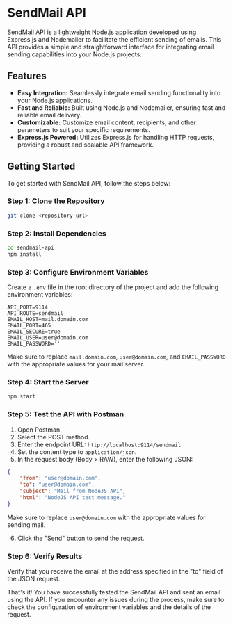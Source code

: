 # SendMail API

SendMail API is a lightweight Node.js application developed using Express.js and Nodemailer to facilitate the efficient sending of emails. This API provides a simple and straightforward interface for integrating email sending capabilities into your Node.js projects.

## Features

- **Easy Integration:** Seamlessly integrate email sending functionality into your Node.js applications.
- **Fast and Reliable:** Built using Node.js and Nodemailer, ensuring fast and reliable email delivery.
- **Customizable:** Customize email content, recipients, and other parameters to suit your specific requirements.
- **Express.js Powered:** Utilizes Express.js for handling HTTP requests, providing a robust and scalable API framework.

## Getting Started

To get started with SendMail API, follow the steps below:

### Step 1: Clone the Repository

```bash
git clone <repository-url>
```

### Step 2: Install Dependencies

```bash
cd sendmail-api
npm install
```

### Step 3: Configure Environment Variables

Create a `.env` file in the root directory of the project and add the following environment variables:

```plaintext
API_PORT=9114
API_ROUTE=sendmail
EMAIL_HOST=mail.domain.com
EMAIL_PORT=465
EMAIL_SECURE=true
EMAIL_USER=user@domain.com
EMAIL_PASSWORD=''
```

Make sure to replace `mail.domain.com`, `user@domain.com`, and `EMAIL_PASSWORD` with the appropriate values for your mail server.

### Step 4: Start the Server

```bash
npm start
```

### Step 5: Test the API with Postman

1. Open Postman.
2. Select the POST method.
3. Enter the endpoint URL: `http://localhost:9114/sendmail`.
4. Set the content type to `application/json`.
5. In the request body (Body > RAW), enter the following JSON:

```json
{
    "from": "user@domain.com",
    "to": "user@domain.com",
    "subject": "Mail from NodeJS API",
    "html": "NodeJS API test message."
}
```

Make sure to replace `user@domain.com` with the appropriate values for sending mail.

6. Click the "Send" button to send the request.

### Step 6: Verify Results

Verify that you receive the email at the address specified in the "to" field of the JSON request.

That's it! You have successfully tested the SendMail API and sent an email using the API. If you encounter any issues during the process, make sure to check the configuration of environment variables and the details of the request.